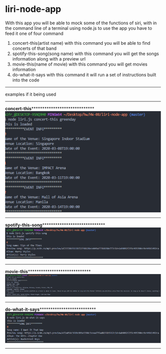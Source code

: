 # liri-node-app

With this app you will be able to mock some of the functions of siri, with in the command line of a terminal using node.js
to use the app you have to feed it one of four command
1. concert-this(artist name) with this command you will be able to find concerts of that band
2. spotify-this-song(song name) with this command you will get the songs information along with a preview url
3.  movie-this(name of movie) with this command you will get movies information
4. do-what-it-says with this command it will run a set of instructions built into the code


*****************************************************************************************************************************************************************************
examples if it being used 
*****************************************************************************************************************************************************************************

******************************************************************concert-this***********************************************************************************************
![concert](concertthis.png)

*****************************************************************************************************************************************************************************

******************************************************************spotify-this-song***********************************************************************************************
![spotify](spotify.png)

*****************************************************************************************************************************************************************************


******************************************************************movie-this***********************************************************************************************
![movie](movieThis.png)

*****************************************************************************************************************************************************************************


******************************************************************do-what-it-says********************************************************************************************
![do what](doWhat.png)

*****************************************************************************************************************************************************************************


